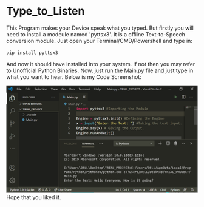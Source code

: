 # Type_to_Listen
This Program makes your Device speak what you typed. But firstly you will need to install a modeule named 'pyttsx3'. It is a offline Text-to-Speech conversion module. Just open your Terminal/CMD/Powershell and type in:
```
pip install pyttsx3
```
And now it should have installed into your system. If not then you may refer to Unofficial Python Binaries. Now, just run the Main.py file and just type in what you want to hear. Below is my Code Screenshot:

<img src="Code_Screenshot.png"><img>
Hope that you liked it.

